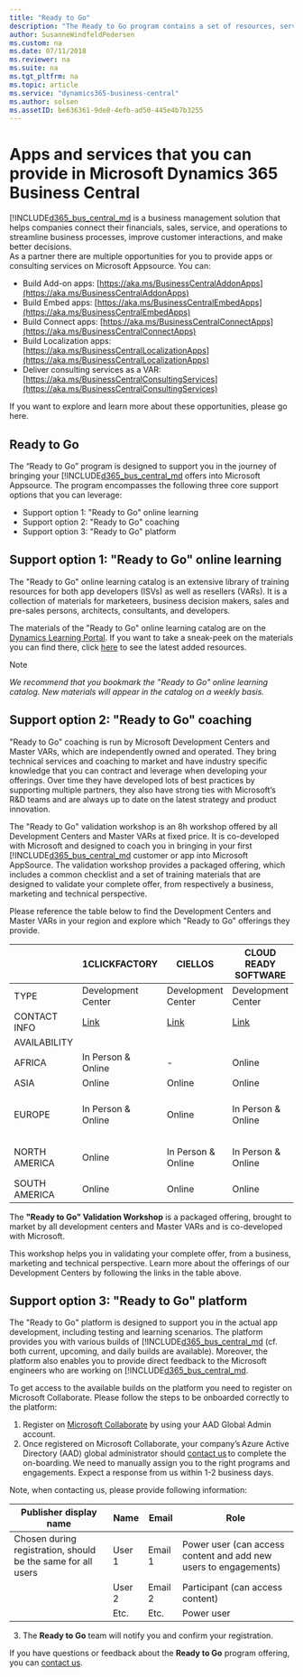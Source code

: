 ```yaml
---
title: "Ready to Go"
description: "The Ready to Go program contains a set of resources, services and tools to support Microsoft Dynamics 365 Business Central."
author: SusanneWindfeldPedersen
ms.custom: na
ms.date: 07/11/2018
ms.reviewer: na
ms.suite: na
ms.tgt_pltfrm: na
ms.topic: article
ms.service: "dynamics365-business-central"
ms.author: solsen
ms.assetID: be636361-9de8-4efb-ad50-445e4b7b3255
---
```


# Apps and services that you can provide in Microsoft Dynamics 365 Business Central
[!INCLUDE[d365_bus_central_md](../includes/d365_bus_central_md.md) is a business management solution that helps companies connect their financials, sales, service, and operations to streamline business processes, improve customer interactions, and make better decisions.  
As a partner there are multiple opportunities for you to provide apps or consulting services on Microsoft Appsource. You can:
- Build Add-on apps: [https://aka.ms/BusinessCentralAddonApps](https://aka.ms/BusinessCentralAddonApps)
- Build Embed apps: [https://aka.ms/BusinessCentralEmbedApps](https://aka.ms/BusinessCentralEmbedApps)
- Build Connect apps: [https://aka.ms/BusinessCentralConnectApps](https://aka.ms/BusinessCentralConnectApps)
- Build Localization apps: [https://aka.ms/BusinessCentralLocalizationApps](https://aka.ms/BusinessCentralLocalizationApps) 
- Deliver consulting services as a VAR: [https://aka.ms/BusinessCentralConsultingServices](https://aka.ms/BusinessCentralConsultingServices)

If you want to explore and learn more about these opportunities, please go here.

## Ready to Go
The “Ready to Go” program is designed to support you in the journey of bringing your [!INCLUDE[d365_bus_central_md](../includes/d365_bus_central_md.md) offers into Microsoft Appsource. The program encompasses the following three core support options that you can leverage:

- Support option 1: "Ready to Go" online learning
- Support option 2: "Ready to Go" coaching
- Support option 3: "Ready to Go" platform

## Support option 1: "Ready to Go" online learning
The "Ready to Go" online learning catalog is an extensive 
library of training resources for both app developers (ISVs) as well as resellers (VARs). It is a collection of materials for marketeers, business decision makers, sales and pre-sales persons, architects, consultants, and developers. 

The materials of the "Ready to Go" online learning catalog are on the [Dynamics Learning Portal](https://aka.ms/ReadyToGoOnlineLearning). If you want to take a sneak-peek on the materials you can find there, click [here](https://go.microsoft.com/fwlink/?linkid=2002101) to see the latest added resources.  

> [!NOTE]  
> *We recommend that you bookmark the "Ready to Go" online learning catalog. New materials will appear in the catalog on a weekly basis.*

## Support option 2: "Ready to Go" coaching
"Ready to Go" coaching is run by Microsoft Development Centers and Master VARs, which are independently owned and operated. They bring technical services and coaching to market and have industry specific knowledge that you can contract and leverage when developing your offerings. Over time they have developed lots of best practices by supporting multiple partners, they also have strong ties with Microsoft’s R&D teams and are always up to date on the latest strategy and product innovation.

The "Ready to Go" validation workshop is an 8h workshop offered by all Development Centers and Master VARs at fixed price. It is co-developed with Microsoft and designed to coach you in bringing in your first [!INCLUDE[d365_bus_central_md](../includes/d365_bus_central_md.md) customer or app into Microsoft AppSource. The validation workshop provides a packaged offering, which includes a common checklist and a set of training materials that are designed to validate your complete offer, from respectively a business, marketing and technical perspective. 

Please reference the table below to find the Development Centers and Master VARs in your region and explore which "Ready to Go" offerings they provide.


|    |   1CLICKFACTORY                     |CIELLOS|CLOUD READY SOFTWARE|INNOVA CONSULTING|QBS GROUP|VELOSIO|
|------|---------------------------|-----|----|---|---|---|
|TYPE|Development Center|Development Center|Development Center|Development Center|Master VAR|Master VAR| 
|CONTACT INFO |[Link](https://www.1clickfactory.com/readytogo/) |[Link](http://www.ciellos.com/ready-to-go)|[Link](http://www.cloud-ready-software.com/readytogo)|[Link](http://www.innovaconsulting.es/en/readytogo/)|[Link](https://www.qbsgroup.com/service/app-pealing-workshop/)|[Link](https://www.velosio.com/readytogo/)|
|AVAILABILITY| ||||||
|AFRICA|In Person & Online|-|Online|-|-|-|
|ASIA|Online|Online|Online|-|-|-|
|EUROPE|In Person & Online|Online|In Person & Online|In Person & Online|In Person & Online|-|
|NORTH AMERICA|Online|In Person & Online|In Person & Online|-|-|In Person & Online|
|SOUTH AMERICA|Online|Online|Online|In Person & Online|-|-|

The **"Ready to Go" Validation Workshop** is a packaged offering, brought to market by all development centers and Master VARs and is co-developed with Microsoft.

This workshop helps you in validating your complete offer, from a business, marketing and technical perspective. Learn more about the offerings of our Development Centers by following the links in the table above.

## Support option 3: "Ready to Go" platform
The "Ready to Go" platform is designed to support you in the actual app development, including testing and learning scenarios. The platform provides you with various builds of [!INCLUDE[d365_bus_central_md](../includes/d365_bus_central_md.md) (cf. both current, upcoming, and daily builds are available). Moreover, the platform also enables you to provide direct feedback to the Microsoft engineers who are working on [!INCLUDE[d365_bus_central_md](../includes/d365_bus_central_md.md). 

To get access to the available builds on the platform you need to register on Microsoft Collaborate. Please follow the steps to be onboarded correctly to the platform:

1. Register on [Microsoft Collaborate](http://aka.ms/Collaborate) by using your AAD Global Admin account.
2. Once registered on Microsoft Collaborate, your company’s Azure Active Directory (AAD) global administrator should [contact us](mailto:dyn365bep@microsoft.com) to complete the on-boarding. We need to manually assign you to the right programs and engagements. Expect a response from us within 1-2 business days.

Note, when contacting us, please provide following information:  

|Publisher display name|Name|Email|Role |
|----------------------|----|-----|-----|
|Chosen during registration, should be the same for all users|User 1|Email 1|Power user (can access content and add new users to engagements)| 
||User 2|Email 2 |Participant (can access content)| 
||Etc.|Etc.|Power user| 

3. The **Ready to Go** team will notify you and confirm your registration.

If you have questions or feedback about the **Ready to Go** program offering, you can [contact us](mailto:dyn365bep@microsoft.com). 



